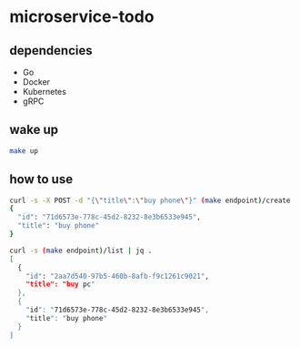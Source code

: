 # microservice-todo

## dependencies

- Go
- Docker
- Kubernetes
- gRPC

## wake up

```sh
make up
```

## how to use

```sh
curl -s -X POST -d "{\"title\":\"buy phone\"}" (make endpoint)/create | jq .
{
  "id": "71d6573e-778c-45d2-8232-8e3b6533e945",
  "title": "buy phone"
}

curl -s (make endpoint)/list | jq .
[
  {
    "id": "2aa7d540-97b5-460b-8afb-f9c1261c9021",
    "title": "buy pc"
  },
  {
    "id": "71d6573e-778c-45d2-8232-8e3b6533e945",
    "title": "buy phone"
  }
]
```
